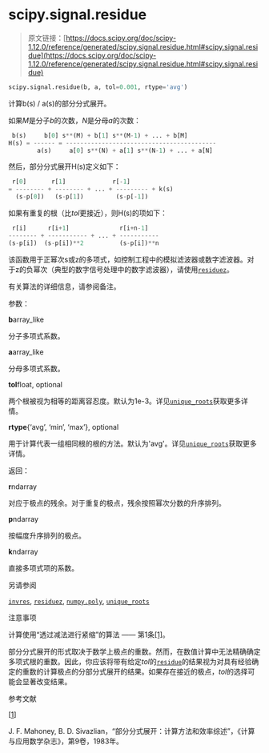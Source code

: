 # scipy.signal.residue

> 原文链接：[https://docs.scipy.org/doc/scipy-1.12.0/reference/generated/scipy.signal.residue.html#scipy.signal.residue](https://docs.scipy.org/doc/scipy-1.12.0/reference/generated/scipy.signal.residue.html#scipy.signal.residue)

```py
scipy.signal.residue(b, a, tol=0.001, rtype='avg')
```

计算b(s) / a(s)的部分分式展开。

如果*M*是分子*b*的次数，*N*是分母*a*的次数：

```py
 b(s)     b[0] s**(M) + b[1] s**(M-1) + ... + b[M]
H(s) = ------ = ------------------------------------------
        a(s)     a[0] s**(N) + a[1] s**(N-1) + ... + a[N] 
```

然后，部分分式展开H(s)定义如下：

```py
 r[0]       r[1]             r[-1]
= -------- + -------- + ... + --------- + k(s)
  (s-p[0])   (s-p[1])         (s-p[-1]) 
```

如果有重复的根（比*tol*更接近），则H(s)的项如下：

```py
 r[i]      r[i+1]              r[i+n-1]
-------- + ----------- + ... + -----------
(s-p[i])  (s-p[i])**2          (s-p[i])**n 
```

该函数用于正幂次s或z的多项式，如控制工程中的模拟滤波器或数字滤波器。对于z的负幂次（典型的数字信号处理中的数字滤波器），请使用[`residuez`](https://docs.scipy.org/doc/scipy-1.12.0/reference/generated/scipy.signal.residuez.html#scipy.signal.residuez "scipy.signal.residuez")。

有关算法的详细信息，请参阅备注。

参数：

**b**array_like

分子多项式系数。

**a**array_like

分母多项式系数。

**tol**float, optional

两个根被视为相等的距离容忍度。默认为1e-3。详见[`unique_roots`](https://docs.scipy.org/doc/scipy-1.12.0/reference/generated/scipy.signal.unique_roots.html#scipy.signal.unique_roots "scipy.signal.unique_roots")获取更多详情。

**rtype**{‘avg’, ‘min’, ‘max’}, optional

用于计算代表一组相同根的根的方法。默认为'avg'。详见[`unique_roots`](https://docs.scipy.org/doc/scipy-1.12.0/reference/generated/scipy.signal.unique_roots.html#scipy.signal.unique_roots "scipy.signal.unique_roots")获取更多详情。

返回：

**r**ndarray

对应于极点的残余。对于重复的极点，残余按照幂次分数的升序排列。

**p**ndarray

按幅度升序排列的极点。

**k**ndarray

直接多项式项的系数。

另请参阅

[`invres`](https://docs.scipy.org/doc/scipy-1.12.0/reference/generated/scipy.signal.invres.html#scipy.signal.invres "scipy.signal.invres"), [`residuez`](https://docs.scipy.org/doc/scipy-1.12.0/reference/generated/scipy.signal.residuez.html#scipy.signal.residuez "scipy.signal.residuez"), [`numpy.poly`](https://numpy.org/devdocs/reference/generated/numpy.poly.html#numpy.poly "(在 NumPy v2.0.dev0 中)"), [`unique_roots`](https://docs.scipy.org/doc/scipy-1.12.0/reference/generated/scipy.signal.unique_roots.html#scipy.signal.unique_roots "scipy.signal.unique_roots")

注意事项

计算使用“透过减法进行紧缩”的算法 —— 第1条[[1]](#id1)。

部分分式展开的形式取决于数学上极点的重数。然而，在数值计算中无法精确确定多项式根的重数。因此，你应该将带有给定*tol*的[`residue`](https://docs.scipy.org/doc/scipy-1.12.0/reference/generated/scipy.signal.residue.html#scipy.signal.residue "scipy.signal.residue")的结果视为对具有经验确定的重数的计算极点的分部分式展开的结果。如果存在接近的极点，*tol*的选择可能会显著改变结果。

参考文献

[[1](#id1)]

J. F. Mahoney, B. D. Sivazlian，“部分分式展开：计算方法和效率综述”，《计算与应用数学杂志》，第9卷，1983年。
